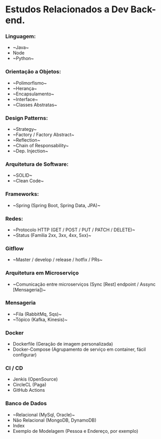 # Estudos Relacionados a Dev Back-end.

### Linguagem:
* ~Java~
* Node
* ~Python~

### Orientação a Objetos:
* ~Polimorfismo~
* ~Herança~
* ~Encapsulamento~
* ~Interface~
* ~Classes Abstratas~

### Design Patterns:
* ~Strategy~
* ~Factory / Factory Abstract~
* ~Reflection~
* ~Chain of Responsability~
* ~Dep. Injection~

### Arquitetura de Software:
* ~SOLID~
* ~Clean Code~

### Frameworks:
* ~Spring (Spring Boot, Spring Data, JPA)~

### Redes:
* ~Protocolo HTTP (GET / POST / PUT / PATCH / DELETE)~
* ~Status (Familia 2xx, 3xx, 4xx, 5xx)~

### Gitflow
* ~Master / develop /  release /  hotfix /  PRs~

### Arquitetura em Microserviço
* ~Comunicação entre microserviços (Sync [Rest] endpoint / Assync [Mensageria])~

### Mensageria
* ~Fila (RabbitMq, Sqs)~
* ~Tópico (Kafka, Kinesis)~

### Docker
* Dockerfile (Geração de imagem personalizada)
* Docker-Compose (Agrupamento de serviço em container, fácil configurar)

### CI / CD 
* Jenkis (OpenSource)
* CircleCL (Paga)
* GitHub Actions

### Banco de Dados
* ~Relacional (MySql, Oracle)~
* Não Relacional (MongoDB, DynamoDB)
* Index
* Exemplo de Modelagem (Pessoa e Endereço, por exemplo)
